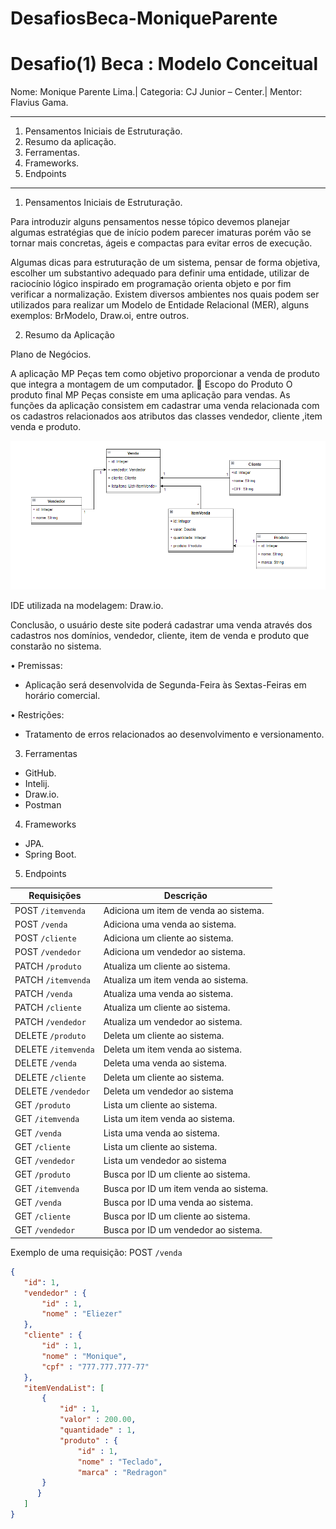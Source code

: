 # DesafiosBeca-MoniqueParente

# Desafio(1) Beca : Modelo Conceitual

Nome: Monique Parente Lima.|
Categoria: CJ Junior – Center.| 
Mentor: Flavius Gama.
______________________________________________________________________________________________________________________________________________________________________________
1.	Pensamentos Iniciais de Estruturação.
2.	Resumo da aplicação.
3.	Ferramentas.
4.	Frameworks.
5. Endpoints
______________________________________________________________________________________________________________________________________________________________________________
1.	Pensamentos Iniciais de Estruturação.

Para introduzir alguns pensamentos nesse tópico devemos planejar algumas estratégias que de início podem parecer imaturas porém vão se tornar mais concretas, ágeis e compactas para evitar erros de execução.  

Algumas dicas para estruturação de um sistema, pensar de forma objetiva, escolher um substantivo adequado para definir uma entidade, utilizar de raciocínio lógico inspirado em programação orienta objeto e por fim verificar a normalização. Existem diversos ambientes nos quais podem ser utilizados para realizar um Modelo de Entidade Relacional (MER), alguns exemplos: BrModelo, Draw.oi, entre outros.

2.	Resumo da Aplicação

Plano de Negócios.

A aplicação MP Peças tem como objetivo proporcionar a venda de produto que integra a montagem de um computador.
	Escopo do Produto
O produto final MP Peças consiste em uma aplicação para vendas.
As funções da aplicação consistem em cadastrar uma venda relacionada com os cadastros relacionados aos atributos das classes vendedor, cliente ,item venda e produto.   

![DIAGRAMACONCEITUALOFICIAL.PNG](DIAGRAMACONCEITUALOFICIAL.PNG)
 
 IDE utilizada na modelagem: Draw.io.

Conclusão, o usuário deste site poderá cadastrar uma venda através dos cadastros nos domínios, vendedor, cliente, item de venda e produto que constarão no sistema.

  •	Premissas: 
- Aplicação será desenvolvida de Segunda-Feira às Sextas-Feiras em horário comercial.

 •	Restrições:
- Tratamento de erros relacionados ao desenvolvimento e versionamento.

3.	Ferramentas
- GitHub.
- Intelij.
- Draw.io.
- Postman

4.	Frameworks
- JPA.
- Spring Boot.

5. Endpoints
 
|Requisições          | Descrição                                |
|---------------------|------------------------------------------|
| POST `/itemvenda`   | Adiciona um item de venda ao sistema.    |
| POST `/venda`       | Adiciona uma venda ao sistema.           |
| POST `/cliente`     | Adiciona um cliente ao sistema.          |
| POST `/vendedor`    | Adiciona um vendedor ao sistema.         |
| PATCH `/produto`    | Atualiza um cliente ao sistema.          |  
| PATCH `/itemvenda`  | Atualiza um item venda ao sistema.       |
| PATCH `/venda`      | Atualiza uma venda ao sistema.           |
| PATCH `/cliente`    | Atualiza um cliente ao sistema.          |
| PATCH `/vendedor`   | Atualiza um vendedor ao sistema.         |
| DELETE `/produto`   | Deleta um cliente ao sistema.            |
| DELETE `/itemvenda` | Deleta um item venda ao sistema.         | 
| DELETE `/venda`     | Deleta uma venda ao sistema.             |
| DELETE `/cliente`   | Deleta um cliente ao sistema.            | 
| DELETE `/vendedor`  | Deleta um vendedor ao sistema            |
| GET `/produto`      | Lista um cliente ao sistema.             |
| GET `/itemvenda`    | Lista um item venda ao sistema.          |
| GET `/venda`        | Lista uma venda ao sistema.              |
| GET `/cliente`      | Lista um cliente ao sistema.             |
| GET `/vendedor`     | Lista um vendedor ao sistema             |
| GET `/produto`      | Busca por ID um cliente ao sistema.      |
| GET `/itemvenda`    | Busca por ID um item venda ao sistema.   |
| GET `/venda`        | Busca por ID uma venda ao sistema.       |
| GET `/cliente`      | Busca por ID um cliente ao sistema.      |
| GET `/vendedor`     | Busca por ID um vendedor ao sistema.     | 
 
 Exemplo de uma requisição:
 POST `/venda`  
 ```json
 {
    "id": 1,
    "vendedor" : {
        "id" : 1,
        "nome" : "Eliezer"
    },
    "cliente" : {
        "id" : 1,
        "nome" : "Monique",
        "cpf" : "777.777.777-77"
    },
    "itemVendaList": [
        {
            "id" : 1,
            "valor" : 200.00,
            "quantidade" : 1,
            "produto" : {
                "id" : 1,
                "nome" : "Teclado",
                "marca" : "Redragon"
        }
       }
    ]
}
``` 
 
 
 


